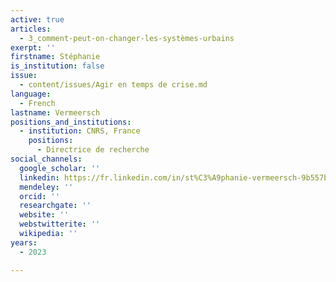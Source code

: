 ```yaml
---
active: true
articles:
  - 3_comment-peut-on-changer-les-systèmes-urbains
exerpt: ''
firstname: Stéphanie
is_institution: false
issue:
  - content/issues/Agir en temps de crise.md
language:
  - French
lastname: Vermeersch
positions_and_institutions:
  - institution: CNRS, France
    positions:
      - Directrice de recherche
social_channels:
  google_scholar: ''
  linkedin: https://fr.linkedin.com/in/st%C3%A9phanie-vermeersch-9b557b86
  mendeley: ''
  orcid: ''
  researchgate: ''
  website: ''
  webstwitterite: ''
  wikipedia: ''
years:
  - 2023

---
```

